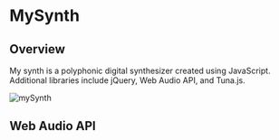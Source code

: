 # MySynth

## Overview

My synth is a polyphonic digital synthesizer created using JavaScript. Additional libraries include jQuery, Web Audio API, and Tuna.js.

![mySynth](mySynth.png)

## Web Audio API
